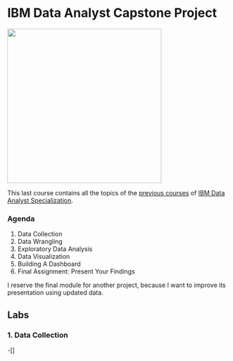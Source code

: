 # IBM Data Analyst Capstone Project

[<img src="https://images.credly.com/size/680x680/images/f02ecb21-5237-4974-b259-0a8f74675c59/Data_Analyst_Capstone.png" width="350" height="350">](https://www.credly.com/earner/earned/badge/ffcee360-406f-4aeb-8dda-3a4a61b75e54)

This last course contains all the topics of the [previous courses](https://github.com/arturondg/PE-IBM_Data_Analyst_Labs/blob/02dfd04edeee84a70b27c66ae2d476cb8bcc0b19/README.md) of [IBM Data Analyst Specialization](https://www.coursera.org/account/accomplishments/professional-cert/947G6HG93HX8).

### Agenda
1. Data Collection
2. Data Wrangling
3. Exploratory Data Analysis
4. Data Visualization
5. Building A Dashboard
6. Final Assignment: Present Your Findings

I reserve the final module for another project, because I want to improve its presentation using updated data.

## Labs

### 1. Data Collection

-[]

